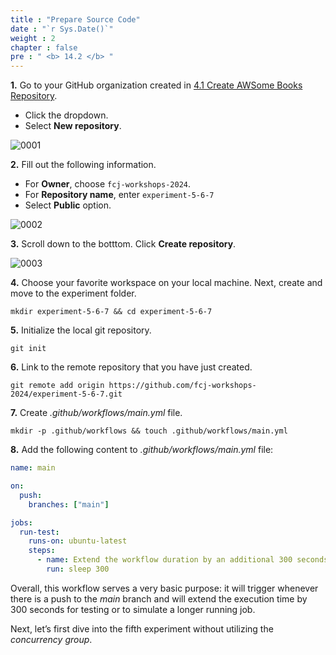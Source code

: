 ```yaml
---
title : "Prepare Source Code"
date : "`r Sys.Date()`"
weight : 2
chapter : false
pre : " <b> 14.2 </b> "
---
```


**1.** Go to your GitHub organization created in [4.1 Create AWSome Books Repository](4-Preparation/1-Create-AWSome-Books-Repository).

- Click the dropdown.
- Select **New repository**.

![0001](/images/13/2/0001.svg?featherlight=false&width=100pc)

**2.** Fill out the following information.

- For **Owner**, choose `fcj-workshops-2024`.
- For **Repository name**, enter `experiment-5-6-7` 
- Select **Public** option.

![0002](/images/14/2/0001.svg?featherlight=false&width=100pc)

**3.** Scroll down to the botttom. Click **Create repository**.

![0003](/images/4/1/00010.svg?featherlight=false&width=100pc)

**4.** Choose your favorite workspace on your local machine. Next, create and move to the experiment folder.

```git
mkdir experiment-5-6-7 && cd experiment-5-6-7
```

**5.** Initialize the local git repository.

```git
git init
```

**6.** Link to the remote repository that you have just created.

```git
git remote add origin https://github.com/fcj-workshops-2024/experiment-5-6-7.git
```

**7.** Create *.github/workflows/main.yml* file.

```git
mkdir -p .github/workflows && touch .github/workflows/main.yml
```

**8.** Add the following content to *.github/workflows/main.yml* file:

```yml
name: main

on:
  push:
    branches: ["main"]

jobs:
  run-test:
    runs-on: ubuntu-latest
    steps:
      - name: Extend the workflow duration by an additional 300 seconds.
        run: sleep 300
```

Overall, this workflow serves a very basic purpose: it will trigger whenever there is a push to the *main* branch and will extend the execution time by 300 seconds for testing or to simulate a longer running job.

Next, let’s first dive into the fifth experiment without utilizing the *concurrency group*.